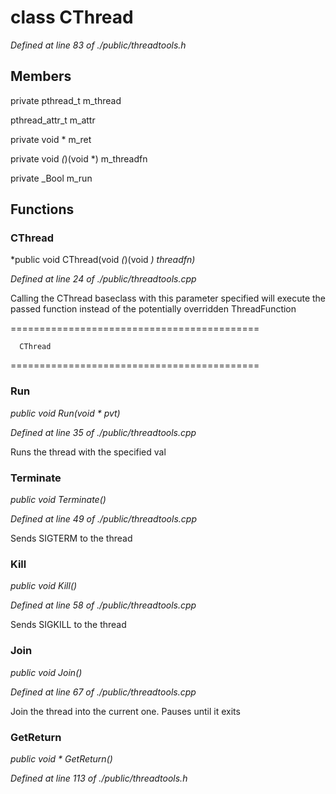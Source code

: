# class CThread

*Defined at line 83 of ./public/threadtools.h*

## Members

private pthread_t m_thread

pthread_attr_t m_attr

private void * m_ret

private void *(*)(void *) m_threadfn

private _Bool m_run



## Functions

### CThread

*public void CThread(void *(*)(void *) threadfn)*

*Defined at line 24 of ./public/threadtools.cpp*

 Calling the CThread baseclass with this parameter specified will execute the passed function instead of the potentially overridden ThreadFunction 

===========================================

      CThread

===========================================

### Run

*public void Run(void * pvt)*

*Defined at line 35 of ./public/threadtools.cpp*

 Runs the thread with the specified val 

### Terminate

*public void Terminate()*

*Defined at line 49 of ./public/threadtools.cpp*

 Sends SIGTERM to the thread 

### Kill

*public void Kill()*

*Defined at line 58 of ./public/threadtools.cpp*

 Sends SIGKILL to the thread 

### Join

*public void Join()*

*Defined at line 67 of ./public/threadtools.cpp*

 Join the thread into the current one. Pauses until it exits 

### GetReturn

*public void * GetReturn()*

*Defined at line 113 of ./public/threadtools.h*



